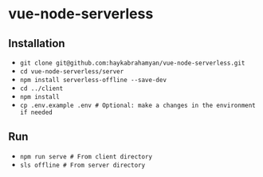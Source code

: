 # vue-node-serverless

## Installation
- `git clone git@github.com:haykabrahamyan/vue-node-serverless.git`
- `cd vue-node-serverless/server`
- `npm install serverless-offline --save-dev`
- `cd ../client`
- `npm install`
- `cp .env.example .env # Optional: make a changes in the environment if needed`

## Run
- `npm run serve # From client directory`
- `sls offline # From server directory`
